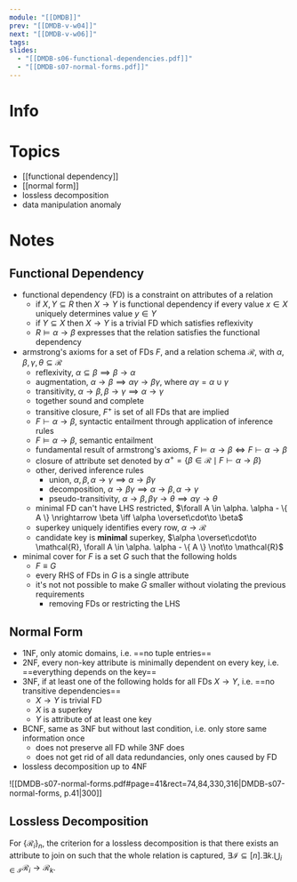 ```yaml
---
module: "[[DMDB]]"
prev: "[[DMDB-v-w04]]"
next: "[[DMDB-v-w06]]"
tags: 
slides:
  - "[[DMDB-s06-functional-dependencies.pdf]]"
  - "[[DMDB-s07-normal-forms.pdf]]"
---
```



# Info


# Topics
- [[functional dependency]]
- [[normal form]]
- lossless decomposition
- data manipulation anomaly



# Notes

## Functional Dependency
- functional dependency (FD) is a constraint on attributes of a relation
    - if $X, Y \subseteq R$ then $X \to Y$ is functional dependency if every value $x \in X$ uniquely determines value $y \in Y$
    - if $Y \subseteq X$ then $X \to Y$ is a trivial FD which satisfies reflexivity
    - $R \vDash \alpha \to \beta$ expresses that the relation satisfies the functional dependency
- armstrong's axioms for a set of FDs $F$, and a relation schema $\mathcal{R}$, with $\alpha, \beta , \gamma, \theta \subseteq \mathcal{R}$
    - reflexivity, $\alpha \subseteq \beta \implies \beta \to \alpha$
    - augmentation, $\alpha \to \beta \implies \alpha\gamma \to \beta\gamma$, where $\alpha\gamma = \alpha \cup \gamma$
    - transitivity, $\alpha \to \beta, \beta \to \gamma \implies \alpha \to \gamma$
    - together sound and complete
    - transitive closure, $F^{+}$ is set of all FDs that are implied
    - $F \vdash \alpha \to \beta$, syntactic entailment through application of inference rules
    - $F \vDash \alpha \to \beta$, semantic entailment
    - fundamental result of armstrong's axioms, $F \vDash \alpha \to \beta \iff F \vdash \alpha \to \beta$
    - closure of attribute set denoted by $\alpha^{+} = \{ \beta \in \mathcal{R} \mid F \vdash \alpha \to \beta \}$
    - other, derived inference rules
        - union, $\alpha, \beta, \alpha \to \gamma \implies \alpha \to \beta\gamma$
        - decomposition, $\alpha \to \beta\gamma \implies \alpha \to \beta, \alpha \to \gamma$
        - pseudo-transitivity, $\alpha \to \beta, \beta\gamma \to \theta \implies \alpha\gamma \to \theta$
    - minimal FD can't have LHS restricted, $\forall A \in \alpha. \alpha - \{ A \} \nrightarrow \beta \iff \alpha \overset\cdot\to \beta$
    - superkey uniquely identifies every row, $\alpha \to \mathcal{R}$ 
    - candidate key is **minimal** superkey, $\alpha \overset\cdot\to \mathcal{R}, \forall A \in \alpha. \alpha - \{ A \} \not\to \mathcal{R}$
- minimal cover for $F$ is a set $G$ such that the following holds
    - $F \equiv G$
    - every RHS of FDs in $G$ is a single attribute
    - it's not not possible to make $G$ smaller without violating the previous requirements
        - removing FDs or restricting the LHS

## Normal Form
- 1NF, only atomic domains, i.e. ==no tuple entries==
- 2NF, every non-key attribute is minimally dependent on every key, i.e. ==everything depends on the key==
- 3NF, if at least one of the following holds for all FDs $X \to Y$, i.e. ==no transitive dependencies==
    - $X \to Y$ is trivial FD
    - $X$ is a superkey
    - $Y$ is attribute of at least one key
- BCNF, same as 3NF but without last condition, i.e. only store same information once
    - does not preserve all FD while 3NF does
    - does not get rid of all data redundancies, only ones caused by FD
- lossless decomposition up to 4NF

![[DMDB-s07-normal-forms.pdf#page=41&rect=74,84,330,316|DMDB-s07-normal-forms, p.41|300]]


## Lossless Decomposition
For $\{ \mathcal{R}_{i} \}_{n}$, the criterion for a lossless decomposition is that there exists an attribute to join on such that the whole relation is captured, $\exists \mathcal{I} \subseteq [n]. \exists k. \bigcup_{i \in \mathcal{I}} \mathcal{R}_{i} \to \mathcal{R}_{k}$.
